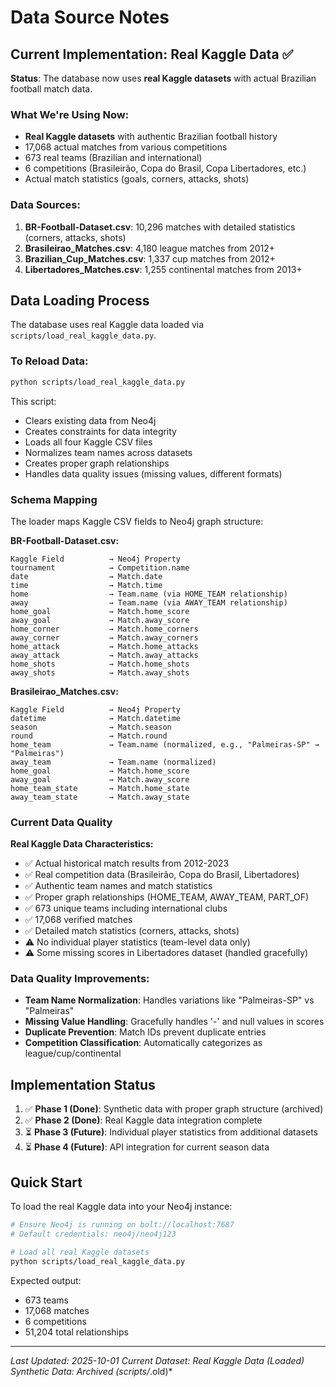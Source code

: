# Data Source Notes

## Current Implementation: Real Kaggle Data ✅

**Status**: The database now uses **real Kaggle datasets** with actual Brazilian football match data.

### What We're Using Now:
- **Real Kaggle datasets** with authentic Brazilian football history
- 17,068 actual matches from various competitions
- 673 real teams (Brazilian and international)
- 6 competitions (Brasileirão, Copa do Brasil, Copa Libertadores, etc.)
- Actual match statistics (goals, corners, attacks, shots)

### Data Sources:
1. **BR-Football-Dataset.csv**: 10,296 matches with detailed statistics (corners, attacks, shots)
2. **Brasileirao_Matches.csv**: 4,180 league matches from 2012+
3. **Brazilian_Cup_Matches.csv**: 1,337 cup matches from 2012+
4. **Libertadores_Matches.csv**: 1,255 continental matches from 2013+

## Data Loading Process

The database uses real Kaggle data loaded via `scripts/load_real_kaggle_data.py`.

### To Reload Data:

```bash
python scripts/load_real_kaggle_data.py
```

This script:
- Clears existing data from Neo4j
- Creates constraints for data integrity
- Loads all four Kaggle CSV files
- Normalizes team names across datasets
- Creates proper graph relationships
- Handles data quality issues (missing values, different formats)

### Schema Mapping

The loader maps Kaggle CSV fields to Neo4j graph structure:

**BR-Football-Dataset.csv:**
```
Kaggle Field          → Neo4j Property
tournament            → Competition.name
date                  → Match.date
time                  → Match.time
home                  → Team.name (via HOME_TEAM relationship)
away                  → Team.name (via AWAY_TEAM relationship)
home_goal             → Match.home_score
away_goal             → Match.away_score
home_corner           → Match.home_corners
away_corner           → Match.away_corners
home_attack           → Match.home_attacks
away_attack           → Match.away_attacks
home_shots            → Match.home_shots
away_shots            → Match.away_shots
```

**Brasileirao_Matches.csv:**
```
Kaggle Field          → Neo4j Property
datetime              → Match.datetime
season                → Match.season
round                 → Match.round
home_team             → Team.name (normalized, e.g., "Palmeiras-SP" → "Palmeiras")
away_team             → Team.name (normalized)
home_goal             → Match.home_score
away_goal             → Match.away_score
home_team_state       → Match.home_state
away_team_state       → Match.away_state
```

### Current Data Quality

**Real Kaggle Data Characteristics:**
- ✅ Actual historical match results from 2012-2023
- ✅ Real competition data (Brasileirão, Copa do Brasil, Libertadores)
- ✅ Authentic team names and match statistics
- ✅ Proper graph relationships (HOME_TEAM, AWAY_TEAM, PART_OF)
- ✅ 673 unique teams including international clubs
- ✅ 17,068 verified matches
- ✅ Detailed match statistics (corners, attacks, shots)
- ⚠️ No individual player statistics (team-level data only)
- ⚠️ Some missing scores in Libertadores dataset (handled gracefully)

### Data Quality Improvements:
- **Team Name Normalization**: Handles variations like "Palmeiras-SP" vs "Palmeiras"
- **Missing Value Handling**: Gracefully handles '-' and null values in scores
- **Duplicate Prevention**: Match IDs prevent duplicate entries
- **Competition Classification**: Automatically categorizes as league/cup/continental

## Implementation Status

1. ✅ **Phase 1 (Done)**: Synthetic data with proper graph structure (archived)
2. ✅ **Phase 2 (Done)**: Real Kaggle data integration complete
3. ⏳ **Phase 3 (Future)**: Individual player statistics from additional datasets
4. ⏳ **Phase 4 (Future)**: API integration for current season data

## Quick Start

To load the real Kaggle data into your Neo4j instance:

```bash
# Ensure Neo4j is running on bolt://localhost:7687
# Default credentials: neo4j/neo4j123

# Load all real Kaggle datasets
python scripts/load_real_kaggle_data.py
```

Expected output:
- 673 teams
- 17,068 matches
- 6 competitions
- 51,204 total relationships

---

*Last Updated: 2025-10-01*
*Current Dataset: Real Kaggle Data (Loaded)*
*Synthetic Data: Archived (scripts/*.old)*
